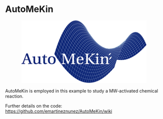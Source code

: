 # AutoMeKin

<p align="center">
   <img src="logo.png" alt="alt text" width="400" height="200">
</p>

AutoMeKin is employed in this example to study a MW-activated chemical reaction.

Further details on the code: https://github.com/emartineznunez/AutoMeKin/wiki


